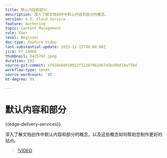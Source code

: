 ```yaml
---
title: 默认内容和部分
description: 深入了解文档创作中默认内容和部分的概念。
version: 6.5, Cloud Service
feature: Authoring
topic: Content Management
role: User
level: Beginner
doc-type: Feature Video
last-substantial-update: 2023-11-15T00:00:00Z
jira: KT-14468
thumbnail: 3425702.jpeg
duration: 102
source-git-commit: af928e60410022f12207082467d3bd9b818af59d
workflow-type: tm+mt
source-wordcount: '45'
ht-degree: 0%

---
```



# 默认内容和部分

{{edge-delivery-services}}

深入了解文档创作中默认内容和部分的概念，以及这些概念如何帮助您制作更好的站点。

>[!VIDEO](https://video.tv.adobe.com/v/3425702/?learn=on)
